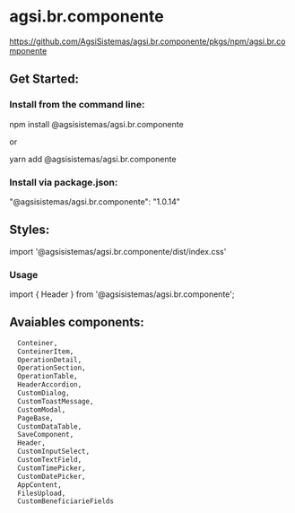 # agsi.br.componente
https://github.com/AgsiSistemas/agsi.br.componente/pkgs/npm/agsi.br.componente


## Get Started:

### Install from the command line:
npm install @agsisistemas/agsi.br.componente

or

yarn add @agsisistemas/agsi.br.componente

### Install via package.json:
"@agsisistemas/agsi.br.componente": "1.0.14"

## Styles:
import '@agsisistemas/agsi.br.componente/dist/index.css'

### Usage
import { Header } from '@agsisistemas/agsi.br.componente';

## Avaiables components:


```python
  Conteiner, 
  ConteinerItem,
  OperationDetail,
  OperationSection, 
  OperationTable,    
  HeaderAccordion,
  CustomDialog,
  CustomToastMessage,
  CustomModal,
  PageBase,
  CustomDataTable,
  SaveComponent,
  Header,
  CustomInputSelect,
  CustomTextField,
  CustomTimePicker,
  CustomDatePicker,
  AppContent,
  FilesUpload,
  CustomBeneficiarieFields
  ```
 
